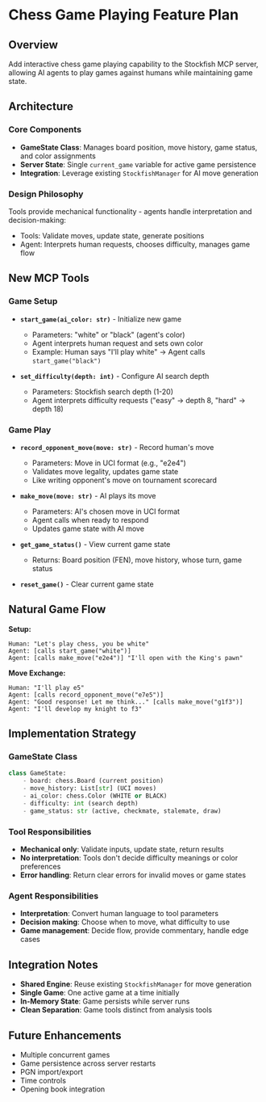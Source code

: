 # Chess Game Playing Feature Plan

## Overview
Add interactive chess game playing capability to the Stockfish MCP server, allowing AI agents to play games against humans while maintaining game state.

## Architecture

### Core Components
- **GameState Class**: Manages board position, move history, game status, and color assignments
- **Server State**: Single `current_game` variable for active game persistence
- **Integration**: Leverage existing `StockfishManager` for AI move generation

### Design Philosophy
Tools provide mechanical functionality - agents handle interpretation and decision-making:
- Tools: Validate moves, update state, generate positions
- Agent: Interprets human requests, chooses difficulty, manages game flow

## New MCP Tools

### Game Setup
- **`start_game(ai_color: str)`** - Initialize new game
  - Parameters: "white" or "black" (agent's color)
  - Agent interprets human request and sets own color
  - Example: Human says "I'll play white" → Agent calls `start_game("black")`

- **`set_difficulty(depth: int)`** - Configure AI search depth
  - Parameters: Stockfish search depth (1-20)
  - Agent interprets difficulty requests ("easy" → depth 8, "hard" → depth 18)

### Game Play  
- **`record_opponent_move(move: str)`** - Record human's move
  - Parameters: Move in UCI format (e.g., "e2e4")
  - Validates move legality, updates game state
  - Like writing opponent's move on tournament scorecard

- **`make_move(move: str)`** - AI plays its move
  - Parameters: AI's chosen move in UCI format
  - Agent calls when ready to respond
  - Updates game state with AI move

- **`get_game_status()`** - View current game state
  - Returns: Board position (FEN), move history, whose turn, game status

- **`reset_game()`** - Clear current game state

## Natural Game Flow

**Setup:**
```
Human: "Let's play chess, you be white"
Agent: [calls start_game("white")]
Agent: [calls make_move("e2e4")] "I'll open with the King's pawn"
```

**Move Exchange:**
```
Human: "I'll play e5"  
Agent: [calls record_opponent_move("e7e5")]
Agent: "Good response! Let me think..." [calls make_move("g1f3")]
Agent: "I'll develop my knight to f3"
```

## Implementation Strategy

### GameState Class
```python
class GameState:
    - board: chess.Board (current position)
    - move_history: List[str] (UCI moves)  
    - ai_color: chess.Color (WHITE or BLACK)
    - difficulty: int (search depth)
    - game_status: str (active, checkmate, stalemate, draw)
```

### Tool Responsibilities
- **Mechanical only**: Validate inputs, update state, return results
- **No interpretation**: Tools don't decide difficulty meanings or color preferences
- **Error handling**: Return clear errors for invalid moves or game states

### Agent Responsibilities  
- **Interpretation**: Convert human language to tool parameters
- **Decision making**: Choose when to move, what difficulty to use
- **Game management**: Decide flow, provide commentary, handle edge cases

## Integration Notes

- **Shared Engine**: Reuse existing `StockfishManager` for move generation
- **Single Game**: One active game at a time initially  
- **In-Memory State**: Game persists while server runs
- **Clean Separation**: Game tools distinct from analysis tools

## Future Enhancements
- Multiple concurrent games
- Game persistence across server restarts
- PGN import/export
- Time controls
- Opening book integration